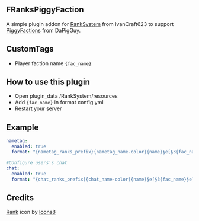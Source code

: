## FRanksPiggyFaction

A simple plugin addon for <a target="_blank" href="https://poggit.pmmp.io/p/RankSystem/">RankSystem</a> from IvanCraft623 to support <a target="_blank" href="https://poggit.pmmp.io/p/PiggyFactions/">PiggyFactions</a> from DaPigGuy.

## CustomTags

- Player faction name `{fac_name}`

## How to use this plugin

- Open plugin_data /RankSystem/resources
- Add `{fac_name}` in format config.yml
- Restart your server

## Example

```yaml
nametag:
  enabled: true
  format: "{nametag_ranks_prefix}{nametag_name-color}{name}§e[§3{fac_name}§e]§r"

#Configure users's chat
chat:
  enabled: true
  format: "{chat_ranks_prefix}{chat_name-color}{name}§e[§3{fac_name}§e]§r{chat_format}{message}"
```

## Credits

<a target="_blank" href="https://icons8.com/icon/ujEZSSRjrsMQ/rank">Rank</a> icon by <a target="_blank" href="https://icons8.com">Icons8</a>
